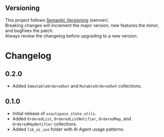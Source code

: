 ## Versioning

This project follows [Semantic Versioning](https://semver.org/) (semver).  
Breaking changes will increment the major version, new features the minor, and bugfixes the patch.  
Always review the changelog before upgrading to a new version.

# Changelog

## 0.2.0

- Added `ImmutableOrderedSet` and `MutableOrderedSet` collections.

## 0.1.0

- Initial release of `xsoulspace_state_utils`.
- Added `OrderedList`, `OrderedListNotifier`, `OrderedMap`, and `OrderedMapNotifier` collections.
- Added `lib_ai_use` folder with AI Agent usage patterns.
